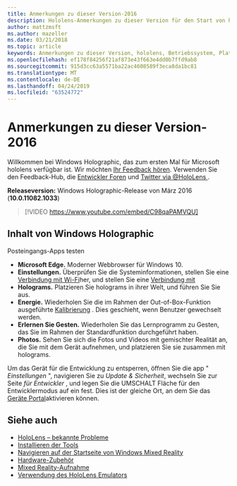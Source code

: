 ```yaml
---
title: Anmerkungen zu dieser Version-2016
description: Hololens-Anmerkungen zu dieser Version für den Start von hololens und Windows Holographic.
author: mattzmsft
ms.author: mazeller
ms.date: 03/21/2018
ms.topic: article
keywords: Anmerkungen zu dieser Version, hololens, Betriebssystem, Plattform, Features, Build, Start
ms.openlocfilehash: ef178f84256f21af873e43f663e4dd0b7ffd9ab8
ms.sourcegitcommit: 915d3cc63a5571ba22ac4608589f3eca8da1bc81
ms.translationtype: MT
ms.contentlocale: de-DE
ms.lasthandoff: 04/24/2019
ms.locfileid: "63524772"
---
```

# <a name="release-notes---march-2016"></a>Anmerkungen zu dieser Version-2016

Willkommen bei Windows Holographic, das zum ersten Mal für Microsoft hololens verfügbar ist. Wir möchten [Ihr Feedback hören](give-us-feedback.md). Verwenden Sie den Feedback-Hub, die [Entwickler Foren](https://forums.hololens.com) und [Twitter via @HoloLens ](https://twitter.com/hololens).

**Releaseversion:** Windows Holographic-Release von März 2016 (**10.0.11082.1033**)

>[!VIDEO https://www.youtube.com/embed/C98qaPAMVQU]

## <a name="whats-in-windows-holographic"></a>Inhalt von Windows Holographic

Posteingangs-Apps testen
* **Microsoft Edge.** Moderner Webbrowser für Windows 10.
* **Einstellungen.** Überprüfen Sie die Systeminformationen, stellen Sie eine [Verbindung mit Wi-Fi](connecting-to-wi-fi-on-hololens.md)her, und stellen Sie eine [Verbindung mit](hardware-accessories.md)
* **Holograms.** Platzieren Sie holograms in ihrer Welt, und führen Sie Sie aus.
* **Energie.** Wiederholen Sie die im Rahmen der Out-of-Box-Funktion ausgeführte [Kalibrierung](calibration.md) . Dies geschieht, wenn Benutzer gewechselt werden.
* **Erlernen Sie Gesten.** Wiederholen Sie das Lernprogramm zu Gesten, das Sie im Rahmen der Standardfunktion durchgeführt haben.
* **Photos.** Sehen Sie sich die Fotos und Videos mit gemischter Realität an, die Sie mit dem Gerät aufnehmen, und platzieren Sie sie zusammen mit holograms.

Um das Gerät für die Entwicklung zu entsperren, öffnen Sie die app " *Einstellungen* ", navigieren Sie zu *Update & Sicherheit*, wechseln Sie zur Seite *für Entwickler* , und legen Sie die UMSCHALT Fläche für den Entwicklermodus auf ein fest. Dies ist der gleiche Ort, an dem Sie das [Geräte Portal](using-the-windows-device-portal.md)aktivieren können.

## <a name="see-also"></a>Siehe auch
* [HoloLens – bekannte Probleme](hololens-known-issues.md)
* [Installieren der Tools](install-the-tools.md)
* [Navigieren auf der Startseite von Windows Mixed Reality](navigating-the-windows-mixed-reality-home.md)
* [Hardware-Zubehör](hardware-accessories.md)
* [Mixed Reality-Aufnahme](mixed-reality-capture.md)
* [Verwendung des HoloLens Emulators](using-the-hololens-emulator.md)
